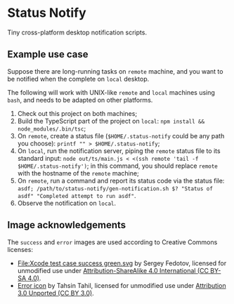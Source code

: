 # Status Notify

Tiny cross-platform desktop notification scripts.

## Example use case

Suppose there are long-running tasks on `remote` machine, and you want to be notified when the complete on `local` desktop.

The following will work with UNIX-like `remote` and `local` machines using `bash`, and needs to be adapted on other platforms.

1. Check out this project on both machines;
1. Build the TypeScript part of the project on `local`: `npm install && node_modules/.bin/tsc`;
1. On `remote`, create a status file (`$HOME/.status-notify` could be any path you choose): `printf "" > $HOME/.status-notify`;
1. On `local`, run the notification server, piping the `remote` status file to its standard input: `node out/ts/main.js < <(ssh remote 'tail -f $HOME/.status-notify')`; in this command, you should replace `remote` with the hostname of the `remote` machine;
1. On `remote`, run a command and report its status code via the status file: `asdf; /path/to/status-notify/gen-notification.sh $? "Status of asdf" "Completed attempt to run asdf"`.
1. Observe the notification on `local`.

## Image acknowledgements

The `success` and `error` images are used according to Creative Commons licenses:

- [File:Xcode test case success green.svg](https://commons.wikimedia.org/wiki/File:Xcode_test_case_success_green.svg) by Sergey Fedotov, licensed for unmodified use under [Attribution-ShareAlike 4.0 International (CC BY-SA 4.0)](https://creativecommons.org/licenses/by-sa/4.0/deed.en).
- [Error icon](https://www.iconfinder.com/icons/381599/error_icon) by Tahsin Tahil, licensed for unmodified use under [Attribution 3.0 Unported (CC BY 3.0)](https://creativecommons.org/licenses/by/3.0/).
